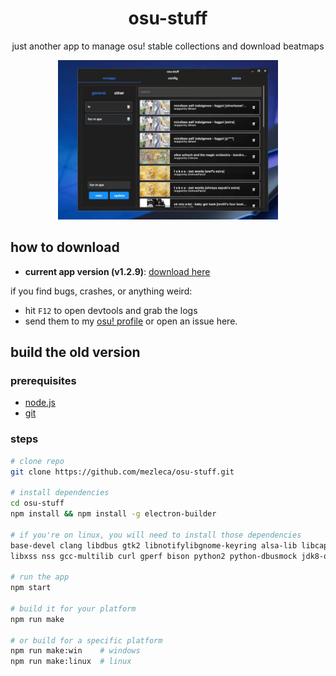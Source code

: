 <div align="center">
    <h1 align="center" style="border: none; margin-bottom: none;">osu-stuff</h1>
    <p align="center">just another app to manage osu! stable collections and download beatmaps</p>
</div>

<p align="center">
  <img width="70%" height="70%" src="https://github.com/mezleca/osu-stuff/blob/main/build/images/menu.png">
</p>

## how to download
- **current app version (v1.2.9)**: [download here](https://github.com/mezleca/osu-stuff/releases/tag/v1.2.9)

if you find bugs, crashes, or anything weird:  
- hit `F12` to open devtools and grab the logs  
- send them to my [osu! profile](https://osu.ppy.sh/users/mzle) or open an issue here.  

## build the old version

### prerequisites
- [node.js](https://nodejs.org/)  
- [git](https://git-scm.com/downloads)  

### steps
```bash
# clone repo
git clone https://github.com/mezleca/osu-stuff.git

# install dependencies
cd osu-stuff
npm install && npm install -g electron-builder

# if you're on linux, you will need to install those dependencies
base-devel clang libdbus gtk2 libnotifylibgnome-keyring alsa-lib libcap libcups libxtst 
libxss nss gcc-multilib curl gperf bison python2 python-dbusmock jdk8-openjdk

# run the app
npm start

# build it for your platform
npm run make

# or build for a specific platform
npm run make:win    # windows
npm run make:linux  # linux
```

